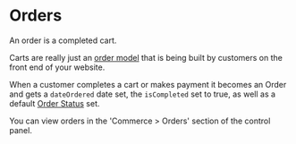 # Orders

An order is a completed cart.

Carts are really just an [order model](en/order-model.md) that is being built by customers on the front end of your website.

When a customer completes a cart or makes payment it becomes an Order and gets a `dateOrdered` date set, the `isCompleted` set to true, as well as a default [Order Status](en/custom-order-status.md) set.

You can view orders in the 'Commerce > Orders' section of the control panel.
